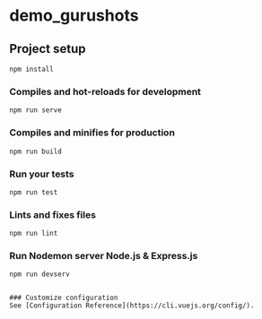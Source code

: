 # demo_gurushots

## Project setup
```
npm install
```

### Compiles and hot-reloads for development
```
npm run serve
```

### Compiles and minifies for production
```
npm run build
```

### Run your tests
```
npm run test
```

### Lints and fixes files
```
npm run lint
```
### Run Nodemon server Node.js & Express.js
```
npm run devserv


### Customize configuration
See [Configuration Reference](https://cli.vuejs.org/config/).

